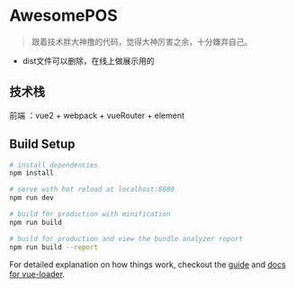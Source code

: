 # AwesomePOS 

> 跟着技术胖大神撸的代码，觉得大神厉害之余，十分嫌弃自己。

- dist文件可以删除，在线上做展示用的

## 技术栈
前端 ：vue2 + webpack + vueRouter + element

## Build Setup

``` bash
# install dependencies
npm install

# serve with hot reload at localhost:8080
npm run dev

# build for production with minification
npm run build

# build for production and view the bundle analyzer report
npm run build --report
```

For detailed explanation on how things work, checkout the [guide](http://vuejs-templates.github.io/webpack/) and [docs for vue-loader](http://vuejs.github.io/vue-loader).
